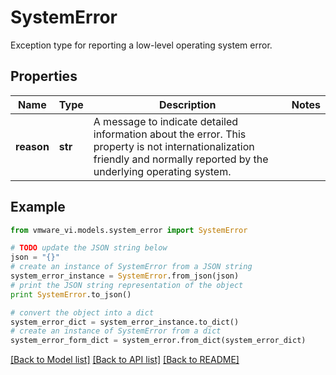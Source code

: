 # SystemError

Exception type for reporting a low-level operating system error. 

## Properties
Name | Type | Description | Notes
------------ | ------------- | ------------- | -------------
**reason** | **str** | A message to indicate detailed information about the error.  This property is not internationalization friendly and normally reported by the underlying operating system.  | 

## Example

```python
from vmware_vi.models.system_error import SystemError

# TODO update the JSON string below
json = "{}"
# create an instance of SystemError from a JSON string
system_error_instance = SystemError.from_json(json)
# print the JSON string representation of the object
print SystemError.to_json()

# convert the object into a dict
system_error_dict = system_error_instance.to_dict()
# create an instance of SystemError from a dict
system_error_form_dict = system_error.from_dict(system_error_dict)
```
[[Back to Model list]](../README.md#documentation-for-models) [[Back to API list]](../README.md#documentation-for-api-endpoints) [[Back to README]](../README.md)


